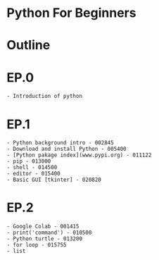 # Python For Beginners
# Outline

# EP.0
    - Introduction of python
# EP.1
	- Python background intro - 002845
	- Download and install Python - 005400
	- [Python pakage index](www.pypi.org) - 011122
	- pip - 013000
	- shell - 014500
	- editor - 015400
	- Basic GUI [tkinter] - 020820
# EP.2
    - Google Colab - 001415
    - print('command') - 010500
    - Python turtle - 013200
    - for loop - 015755
    - list